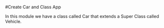 #Create Car and Class App

In this module we have a class called Car that extends a Super Class called Vehicle.